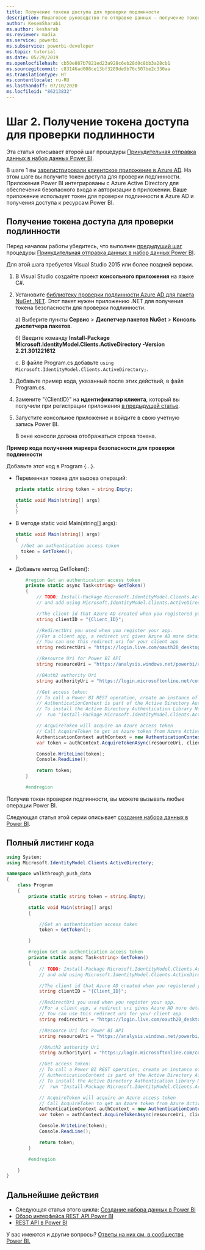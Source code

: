 ```yaml
---
title: Получение токена доступа для проверки подлинности
description: Пошаговое руководство по отправке данных — получение токена доступа для проверки подлинности
author: KesemSharabi
ms.author: kesharab
ms.reviewer: madia
ms.service: powerbi
ms.subservice: powerbi-developer
ms.topic: tutorial
ms.date: 05/29/2019
ms.openlocfilehash: cb50e887b7821ed23a928c6eb28d0c8bb3a28cb1
ms.sourcegitcommit: c83146ad008ce13bf3289de9b76c507be2c330aa
ms.translationtype: HT
ms.contentlocale: ru-RU
ms.lasthandoff: 07/10/2020
ms.locfileid: "86213832"
---
```

# <a name="step-2-get-an-authentication-access-token"></a>Шаг 2. Получение токена доступа для проверки подлинности

Эта статья описывает второй шаг процедуры [Принудительная отправка данных в набор данных Power BI](walkthrough-push-data.md).

В шаге 1 вы [зарегистрировали клиентское приложение в Azure AD](../embedded/register-app.md). На этом шаге вы получите токен доступа для проверки подлинности. Приложения Power BI интегрированы с Azure Active Directory для обеспечения безопасного входа и авторизации в приложении. Ваше приложение использует токен для проверки подлинности в Azure AD и получения доступа к ресурсам Power BI.

## <a name="get-an-authentication-access-token"></a>Получение токена доступа для проверки подлинности

Перед началом работы убедитесь, что выполнен [предыдущий шаг](../embedded/register-app.md) процедуры [Принудительная отправка данных в набор данных Power BI](walkthrough-push-data.md). 

Для этой шага требуется Visual Studio 2015 или более поздней версии.

1. В Visual Studio создайте проект **консольного приложения** на языке C#.

2. Установите [библиотеку проверки подлинности Azure AD для пакета NuGet .NET](https://www.nuget.org/packages/Microsoft.IdentityModel.Clients.ActiveDirectory/2.22.302111727). Этот пакет нужен приложению .NET для получения токена безопасности для проверки подлинности. 

     а) Выберите пункты **Сервис** > **Диспетчер пакетов NuGet** > **Консоль диспетчера пакетов**.

     б) Введите команду **Install-Package Microsoft.IdentityModel.Clients.ActiveDirectory -Version 2.21.301221612**

     c. В файле Program.cs добавьте `using Microsoft.IdentityModel.Clients.ActiveDirectory;`.

3. Добавьте пример кода, указанный после этих действий, в файл Program.cs.

4. Замените "{ClientID}" на **идентификатор клиента**, который вы получили при регистрации приложения [в предыдущей статье](../embedded/register-app.md).

5. Запустите консольное приложение и войдите в свою учетную запись Power BI. 

   В окне консоли должна отображаться строка токена.

**Пример кода получения маркера безопасности для проверки подлинности**

Добавьте этот код в Program {...}.

* Переменная токена для вызова операций: 
  
  ```csharp
  private static string token = string.Empty;
  
  static void Main(string[] args)
  {
  }
  ```
* В методе static void Main(string[] args):
  
  ```csharp
  static void Main(string[] args)
  {
    //Get an authentication access token
    token = GetToken();
  }
  ```
* Добавьте метод GetToken():

```csharp
       #region Get an authentication access token
       private static async Task<string> GetToken()
       {
           // TODO: Install-Package Microsoft.IdentityModel.Clients.ActiveDirectory -Version 2.21.301221612
           // and add using Microsoft.IdentityModel.Clients.ActiveDirectory

           //The client id that Azure AD created when you registered your client app.
           string clientID = "{Client_ID}";

           //RedirectUri you used when you register your app.
           //For a client app, a redirect uri gives Azure AD more details on the application that it will authenticate.
           // You can use this redirect uri for your client app
           string redirectUri = "https://login.live.com/oauth20_desktop.srf";

           //Resource Uri for Power BI API
           string resourceUri = "https://analysis.windows.net/powerbi/api";

           //OAuth2 authority Uri
           string authorityUri = "https://login.microsoftonline.net/common/";

           //Get access token:
           // To call a Power BI REST operation, create an instance of AuthenticationContext and call AcquireToken
           // AuthenticationContext is part of the Active Directory Authentication Library NuGet package
           // To install the Active Directory Authentication Library NuGet package in Visual Studio,
           //  run "Install-Package Microsoft.IdentityModel.Clients.ActiveDirectory" from the nuget Package Manager Console.

           // AcquireToken will acquire an Azure access token
           // Call AcquireToken to get an Azure token from Azure Active Directory token issuance endpoint
           AuthenticationContext authContext = new AuthenticationContext(authorityUri);
           var token = authContext.AcquireTokenAsync(resourceUri, clientID, new Uri(redirectUri)).Result.AccessToken;

           Console.WriteLine(token);
           Console.ReadLine();

           return token;
       }

       #endregion
```

Получив токен проверки подлинности, вы можете вызывать любые операции Power BI.

Следующая статья этой серии описывает [создание набора данных в Power BI](walkthrough-push-data-create-dataset.md).


## <a name="complete-code-listing"></a>Полный листинг кода

```csharp
using System;
using Microsoft.IdentityModel.Clients.ActiveDirectory;

namespace walkthrough_push_data
{
    class Program
    {
        private static string token = string.Empty;

        static void Main(string[] args)
        {

            //Get an authentication access token
            token = GetToken();

        }

        #region Get an authentication access token
        private static async Task<string> GetToken()
        {
            // TODO: Install-Package Microsoft.IdentityModel.Clients.ActiveDirectory -Version 2.21.301221612
            // and add using Microsoft.IdentityModel.Clients.ActiveDirectory

            //The client id that Azure AD created when you registered your client app.
            string clientID = "{Client_ID}";

            //RedirectUri you used when you register your app.
            //For a client app, a redirect uri gives Azure AD more details on the application that it will authenticate.
            // You can use this redirect uri for your client app
            string redirectUri = "https://login.live.com/oauth20_desktop.srf";

            //Resource Uri for Power BI API
            string resourceUri = "https://analysis.windows.net/powerbi/api";

            //OAuth2 authority Uri
            string authorityUri = "https://login.microsoftonline.com/common/";

            //Get access token:
            // To call a Power BI REST operation, create an instance of AuthenticationContext and call AcquireToken
            // AuthenticationContext is part of the Active Directory Authentication Library NuGet package
            // To install the Active Directory Authentication Library NuGet package in Visual Studio,
            //  run "Install-Package Microsoft.IdentityModel.Clients.ActiveDirectory" from the nuget Package Manager Console.

            // AcquireToken will acquire an Azure access token
            // Call AcquireToken to get an Azure token from Azure Active Directory token issuance endpoint
            AuthenticationContext authContext = new AuthenticationContext(authorityUri);
            var token = authContext.AcquireTokenAsync(resourceUri, clientID, new Uri(redirectUri)).Result.AccessToken;

            Console.WriteLine(token);
            Console.ReadLine();

            return token;
        }

        #endregion

    }
}
```



## <a name="next-steps"></a>Дальнейшие действия

* Следующая статья этого цикла: [Создание набора данных в Power BI](walkthrough-push-data-create-dataset.md)
* [Обзор интерфейса REST API Power BI](overview-of-power-bi-rest-api.md)  
* [REST API в Power BI](https://docs.microsoft.com/rest/api/power-bi/)  

У вас имеются и другие вопросы? [Ответы на них см. в сообществе Power BI.](https://community.powerbi.com/)